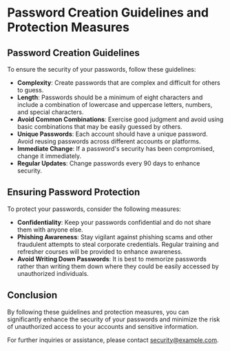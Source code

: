 # Password Creation Guidelines and Protection Measures

## Password Creation Guidelines
To ensure the security of your passwords, follow these guidelines:

- **Complexity**: Create passwords that are complex and difficult for others to guess.
- **Length**: Passwords should be a minimum of eight characters and include a combination of lowercase and uppercase letters, numbers, and special characters.
- **Avoid Common Combinations**: Exercise good judgment and avoid using basic combinations that may be easily guessed by others.
- **Unique Passwords**: Each account should have a unique password. Avoid reusing passwords across different accounts or platforms.
- **Immediate Change**: If a password's security has been compromised, change it immediately.
- **Regular Updates**: Change passwords every 90 days to enhance security.

## Ensuring Password Protection
To protect your passwords, consider the following measures:

- **Confidentiality**: Keep your passwords confidential and do not share them with anyone else.
- **Phishing Awareness**: Stay vigilant against phishing scams and other fraudulent attempts to steal corporate credentials. Regular training and refresher courses will be provided to enhance awareness.
- **Avoid Writing Down Passwords**: It is best to memorize passwords rather than writing them down where they could be easily accessed by unauthorized individuals.

## Conclusion
By following these guidelines and protection measures, you can significantly enhance the security of your passwords and minimize the risk of unauthorized access to your accounts and sensitive information.

For further inquiries or assistance, please contact [security@example.com](mailto:security@example.com).
